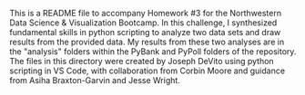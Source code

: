 This is a README file to accompany Homework #3 for the Northwestern Data Science & Visualization Bootcamp. 
In this challenge, I synthesized fundamental skills in python scripting to analyze two data sets and draw results from the provided data.
My results from these two analyses are in the "analysis" folders within the PyBank and PyPoll folders of the repository. 
The files in this directory were created by Joseph DeVito using python scripting in VS Code, with collaboration from Corbin Moore and guidance from Asiha Braxton-Garvin and Jesse Wright. 

